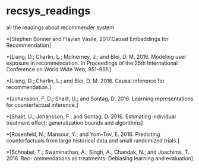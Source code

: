 # recsys_readings
all the readings about recommender system

*[Stephen Bonner and Flavian Vasile, 2017.Causal Embeddings for Recommendation]

*[Liang, D.; Charlin, L.; McInerney, J.; and Blei, D. M. 2016. Modeling user exposure in recommendation. In Proceedings of the 25th International Conference on World Wide Web, 951–961.]

*[Liang, D.; Charlin, L.; and Blei, D. M. 2016. Causal inference for recommendation.]

*[Johansson, F. D.; Shalit, U.; and Sontag, D. 2016. Learning representations for counterfactual inference.]

*[Shalit, U.; Johansson, F.; and Sontag, D. 2016. Estimating individual treatment effect: generalization bounds and algorithms]

*[Rosenfeld, N.; Mansour, Y.; and Yom-Tov, E. 2016. Predicting counterfactuals from large historical data and small randomized trials.]

*[Schnabel, T.; Swaminathan, A.; Singh, A.; Chandak, N.; and Joachims, T. 2016. Rec- ommendations as treatments: Debiasing learning and evaluation]
